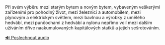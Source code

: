 
Při svém výběru mezi starým bytem a novým bytem, vybaveným veškerými zařízeními pro pohodlný život, mezi železnicí a automobilem, mezi plynovým a elektrickým světlem, mezi bavlnou a výrobky z umělého hedvábí, mezi punčochami z hedvábí a nylonu nepřímo volí mezi dalším užíváním dříve naakumulovaných kapitálových statků a jejich sešrotováním.

[🔊 Poslechnout audio](/data/7-paragraphs/audio/chapter_93/para_011-Pi-svm-vbru-mezi-starm-bytem-a-novm-bytem-v.mp3)
